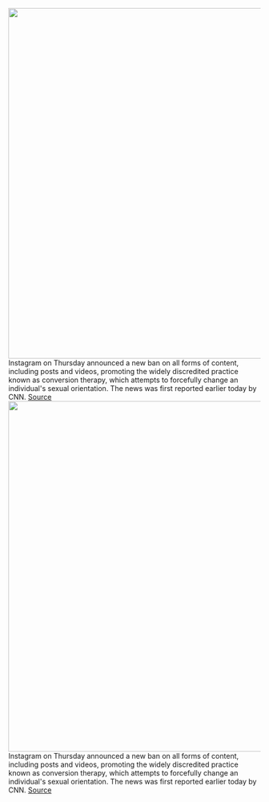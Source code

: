 <img src='https://cdn.vox-cdn.com/thumbor/6lp5F3juPHXpu0VbJ-kNz4enYkQ=/0x0:2040x1360/1200x800/filters:focal(857x517:1183x843)/cdn.vox-cdn.com/uploads/chorus_image/image/67042839/acastro_190919_1777_instagram_0002.0.0.png' width='700px' /><br/>
Instagram on Thursday announced a new ban on all forms of content, including posts and videos, promoting the widely discredited practice known as conversion therapy, which attempts to forcefully change an individual's sexual orientation. The news was first reported earlier today by CNN.
<a href='https://www.theverge.com/2020/7/10/21320341/facebook-instagram-ban-conversion-therapy-ads-posts-content-hate-speech-policy'> Source <a/><img src='https://cdn.vox-cdn.com/thumbor/6lp5F3juPHXpu0VbJ-kNz4enYkQ=/0x0:2040x1360/1200x800/filters:focal(857x517:1183x843)/cdn.vox-cdn.com/uploads/chorus_image/image/67042839/acastro_190919_1777_instagram_0002.0.0.png' width='700px' /><br/>
Instagram on Thursday announced a new ban on all forms of content, including posts and videos, promoting the widely discredited practice known as conversion therapy, which attempts to forcefully change an individual's sexual orientation. The news was first reported earlier today by CNN.
<a href='https://www.theverge.com/2020/7/10/21320341/facebook-instagram-ban-conversion-therapy-ads-posts-content-hate-speech-policy'> Source <a/>